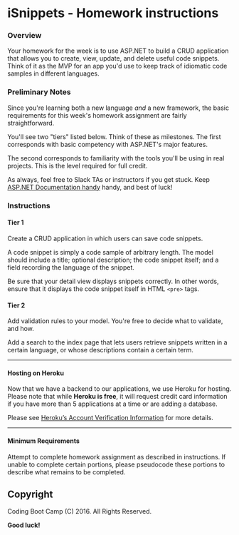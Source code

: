 # iSnippets - Homework instructions

### Overview

Your homework for the week is to use ASP.NET to build a CRUD application that allows you to create, view, update, and delete useful code snippets. Think of it as the MVP for an app you'd use to keep track of idiomatic code samples in different languages.

### Preliminary Notes

Since you're learning both a new language _and_ a new framework, the basic requirements for this week's homework assignment are fairly straightforward. 

You'll see two "tiers" listed below. Think of these as milestones. The first corresponds with basic competency with ASP.NET's major features. 

The second corresponds to familiarity with the tools you'll be using in real projects. This is the level required for full credit.

As always, feel free to Slack TAs or instructors if you get stuck. Keep [ASP.NET Documentation handy](https://docs.asp.net/en/latest/intro.html) handy, and best of luck!

### Instructions

#### Tier 1

Create a CRUD application in which users can save code snippets. 

A code snippet is simply a code sample of arbitrary length. The model should include a title; optional description; the code snippet itself; and a field recording the language of the snippet. 

Be sure that your detail view displays snippets correctly. In other words, ensure that it displays the code snippet itself in HTML `<pre>` tags.

#### Tier 2

Add validation rules to your model. You're free to decide what to validate, and how.

Add a search to the index page that lets users retrieve snippets written in a certain language, or whose descriptions contain a certain term.

- - -

#### Hosting on Heroku

Now that we have a backend to our applications, we use Heroku for hosting. Please note that while **Heroku is free**, it will request credit card information if you have more than 5 applications at a time or are adding a database. 

Please see [Heroku’s Account Verification Information](https://devcenter.heroku.com/articles/account-verification) for more details. 

- - -

#### Minimum Requirements

Attempt to complete homework assignment as described in instructions. If unable to complete certain portions, please pseudocode these portions to describe what remains to be completed.

## Copyright

Coding Boot Camp (C) 2016. All Rights Reserved.

**Good luck!**
